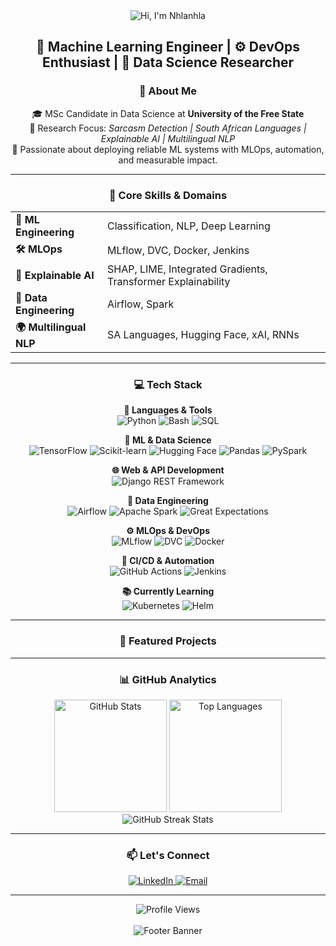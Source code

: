 <!-- Header Banner -->
<div align="center">
  <img src="https://capsule-render.vercel.app/api?type=waving&color=gradient&customColorList=6,11,20&height=180&section=header&text=Hi,%20I'm%20Nhlanhla%20👋&fontSize=42&fontColor=fff&animation=twinkling&fontAlignY=32" alt="Hi, I'm Nhlanhla"/>
</div>

<!-- Title -->
<h2 align="center">🤖 Machine Learning Engineer | ⚙️ DevOps Enthusiast | 🔬 Data Science Researcher</h2>

<!-- About Me -->
<h3 align="center">👤 About Me</h3>
<p align="center">
  🎓 MSc Candidate in Data Science at <strong>University of the Free State</strong><br>
  🧪 Research Focus: <em>Sarcasm Detection | South African Languages | Explainable AI | Multilingual NLP</em><br>
  🚀 Passionate about deploying reliable ML systems with MLOps, automation, and measurable impact.
</p>

<hr>

<!-- Skills & Domains -->
<h3 align="center">🧠 Core Skills & Domains</h3>
<div align="center">
  <table>
    <tbody>
      <tr>
        <td><strong>🤖 ML Engineering</strong></td>
        <td>Classification, NLP, Deep Learning</td>
      </tr>
      <tr>
        <td><strong>🛠️ MLOps</strong></td>
        <td>MLflow, DVC, Docker, Jenkins</td>
      </tr>
      <tr>
        <td><strong>🧩 Explainable AI</strong></td>
        <td>SHAP, LIME, Integrated Gradients, Transformer Explainability</td>
      </tr>
      <tr>
        <td><strong>🔄 Data Engineering</strong></td>
        <td>Airflow, Spark</td>
      </tr>
      <tr>
        <td><strong>🌍 Multilingual NLP</strong></td>
        <td>SA Languages, Hugging Face, xAI, RNNs</td>
      </tr>
    </tbody>
  </table>
</div>

<hr>

<!-- Tech Stack Section -->
<h3 align="center">💻 Tech Stack</h3>

<p align="center">
  <strong>🧠 Languages & Tools</strong><br>
  <img src="https://img.shields.io/badge/Python-3776AB?style=for-the-badge&logo=python&logoColor=white" alt="Python"/>
  <img src="https://img.shields.io/badge/Bash-4EAA25?style=for-the-badge&logo=gnu-bash&logoColor=white" alt="Bash"/>
  <img src="https://img.shields.io/badge/SQL-003B57?style=for-the-badge&logo=postgresql&logoColor=white" alt="SQL"/>
</p>

<p align="center">
  <strong>🤖 ML & Data Science</strong><br>
  <img src="https://img.shields.io/badge/TensorFlow-FF6F00?style=for-the-badge&logo=tensorflow&logoColor=white" alt="TensorFlow"/>
  <img src="https://img.shields.io/badge/Scikit--Learn-F7931E?style=for-the-badge&logo=scikit-learn&logoColor=white" alt="Scikit-learn"/>
  <img src="https://img.shields.io/badge/Hugging%20Face-FFD21E?style=for-the-badge&logo=huggingface&logoColor=black" alt="Hugging Face"/>
  <img src="https://img.shields.io/badge/Pandas-150458?style=for-the-badge&logo=pandas&logoColor=white" alt="Pandas"/>
  <img src="https://img.shields.io/badge/PySpark-E25A1C?style=for-the-badge&logo=apache-spark&logoColor=white" alt="PySpark"/>
</p>

<p align="center">
  <strong>🌐 Web & API Development</strong><br>
  <img src="https://img.shields.io/badge/Django%20REST-092E20?style=for-the-badge&logo=django&logoColor=white" alt="Django REST Framework"/>
</p>

<p align="center">
  <strong>🔄 Data Engineering</strong><br>
  <img src="https://img.shields.io/badge/Airflow-017CEE?style=for-the-badge&logo=apache-airflow&logoColor=white" alt="Airflow"/>
  <img src="https://img.shields.io/badge/Apache%20Spark-E25A1C?style=for-the-badge&logo=apache-spark&logoColor=white" alt="Apache Spark"/>
<!--   <img src="https://img.shields.io/badge/Kafka-231F20?style=for-the-badge&logo=apache-kafka&logoColor=white" alt="Kafka"/> -->
<!--   <img src="https://img.shields.io/badge/dbt-FF694B?style=for-the-badge&logo=dbt&logoColor=white" alt="dbt"/> -->
  <img src="https://img.shields.io/badge/Great%20Expectations-FF6B6B?style=for-the-badge&logo=data&logoColor=white" alt="Great Expectations"/>
</p>

<p align="center">
  <strong>⚙️ MLOps & DevOps</strong><br>
  <img src="https://img.shields.io/badge/MLflow-0194E2?style=for-the-badge&logo=mlflow&logoColor=white" alt="MLflow"/>
  <img src="https://img.shields.io/badge/DVC-945DD6?style=for-the-badge&logo=dvc&logoColor=white" alt="DVC"/>
  <img src="https://img.shields.io/badge/Docker-2496ED?style=for-the-badge&logo=docker&logoColor=white" alt="Docker"/>
</p>

<p align="center">
  <strong>🚀 CI/CD & Automation</strong><br>
  <img src="https://img.shields.io/badge/GitHub%20Actions-2088FF?style=for-the-badge&logo=github-actions&logoColor=white" alt="GitHub Actions"/>
<!--   <img src="https://img.shields.io/badge/GitLab%20CI-FCA326?style=for-the-badge&logo=gitlab&logoColor=white" alt="GitLab CI"/> -->
  <img src="https://img.shields.io/badge/Jenkins-D24939?style=for-the-badge&logo=jenkins&logoColor=white" alt="Jenkins"/>
</p>

<p align="center">
  <strong>📚 Currently Learning</strong><br>
  <img src="https://img.shields.io/badge/Kubernetes-326CE5?style=for-the-badge&logo=kubernetes&logoColor=white" alt="Kubernetes"/>
  <img src="https://img.shields.io/badge/Helm-0F1689?style=for-the-badge&logo=helm&logoColor=white" alt="Helm"/>
</p>


<hr>

<!-- Featured Projects -->
<h3 align="center">📂 Featured Projects</h3>
<div align="center">
<!--   <table>
    <tr>
      <td style="width: 33%; padding: 10px;">
        <div style="background:#1e3c72; border-radius:12px; padding:15px; color:white;">
          <h4 align="center">🤖 <a href="https://github.com/codewithbab015/ml-pipeline-template" style="color:#ffd700;">ML Pipeline Template</a></h4>
          <p align="center">Production-ready MLOps template for training & deployment</p>
          <p align="center">🛠️ Python · MLflow · Docker · Jenkins</p>
          <p align="center">🔗 <a href="https://github.com/codewithbab015/ml-pipeline-template" style="color:white;">Source Code</a></p>
        </div>
      </td>
      <td style="width: 33%; padding: 10px;">
        <div style="background:#4facfe; border-radius:12px; padding:15px; color:white;">
          <h4 align="center">🔄 <a href="https://github.com/codewithbab015/etl-pipeline-multilingual" style="color:#ffd700;">Multilingual ETL Pipeline</a></h4>
          <p align="center">Airflow pipeline for multilingual NLP workflows</p>
          <p align="center">🛠️ Airflow · Spark · dbt · PostgreSQL</p>
          <p align="center">🔗 <a href="https://github.com/codewithbab015/etl-pipeline-multilingual" style="color:white;">Source Code</a></p>
        </div>
      </td>
      <td style="width: 33%; padding: 10px;">
        <div style="background:#43e97b; border-radius:12px; padding:15px; color:white;">
          <h4 align="center">🌍 <a href="https://github.com/codewithbab015/sentiment-sa-languages" style="color:#ffd700;">Multilingual Sentiment</a></h4>
          <p align="center">SA language sentiment analysis with xAI</p>
          <p align="center">🛠️ Hugging Face · TensorFlow · SHAP</p>
          <p align="center">🔗 <a href="https://github.com/codewithbab015/sentiment-sa-languages" style="color:white;">Source Code</a></p>
        </div>
      </td>
    </tr>
    <tr>
      <td colspan="3" style="padding: 10px;">
        <div style="background:#f093fb; border-radius:12px; padding:15px; color:white;">
          <h4 align="center">📈 <a href="https://github.com/codewithbab015/realtime-ml-api" style="color:#ffd700;">Real-time ML API</a></h4>
          <p align="center">FastAPI service for inference with monitoring & CI/CD</p>
          <p align="center">🛠️ FastAPI · Redis · Prometheus · Jenkins</p>
          <p align="center">🔗 <a href="https://github.com/codewithbab015/realtime-ml-api" style="color:white;">Source Code</a></p>
        </div>
      </td>
    </tr>
  </table> -->
</div>

<hr>

<!-- GitHub Stats -->
<h3 align="center">📊 GitHub Analytics</h3>
<div align="center">
  <img height="180em" src="https://github-readme-stats.vercel.app/api?username=codewithbab015&show_icons=true&theme=tokyonight&include_all_commits=true&count_private=true" alt="GitHub Stats"/>
  <img height="180em" src="https://github-readme-stats.vercel.app/api/top-langs/?username=codewithbab015&layout=compact&langs_count=8&theme=tokyonight" alt="Top Languages"/>
  <br>
  <img src="https://github-readme-streak-stats.herokuapp.com/?user=codewithbab015&theme=tokyonight" alt="GitHub Streak Stats"/>
</div>

<hr>

<!-- Connect Section -->
<h3 align="center">📫 Let's Connect</h3>
<div align="center">
<!--   <a href="https://yourportfolio.com" target="_blank">
    <img src="https://img.shields.io/badge/-Portfolio-000000?style=for-the-badge&logo=vercel&logoColor=white" alt="Portfolio"/>
  </a> -->
  <a href="https://www.linkedin.com/in/nhlanhla-baloyi-854933142/" target="_blank">
    <img src="https://img.shields.io/badge/-LinkedIn-0077B5?style=for-the-badge&logo=linkedin&logoColor=white" alt="LinkedIn"/>
  </a>
  <a href="mailto:tekgameus@gmail.com">
    <img src="https://img.shields.io/badge/-Email-D14836?style=for-the-badge&logo=gmail&logoColor=white" alt="Email"/>
  </a>
<!--   <a href="https://medium.com/@yourprofile" target="_blank">
    <img src="https://img.shields.io/badge/-Medium-12100E?style=for-the-badge&logo=medium&logoColor=white" alt="Medium"/>
  </a> -->
</div>

<hr>

<!-- Footer Banner -->
<div align="center">
  <img src="https://komarev.com/ghpvc/?username=codewithbab015&color=blueviolet&style=for-the-badge&label=Profile+Views" alt="Profile Views"/>
  <br><br>
  <img src="https://capsule-render.vercel.app/api?type=waving&color=gradient&customColorList=6,11,20&height=120&section=footer" alt="Footer Banner"/>
</div>
